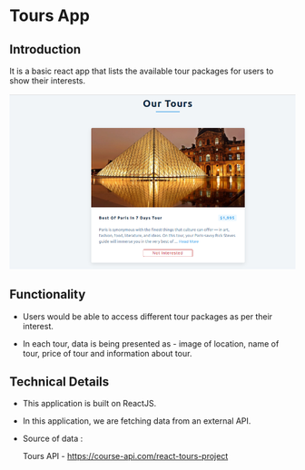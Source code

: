 # Tours App

## Introduction

It is a basic react app that lists the available tour packages for users to show their interests.


![Tours App](https://github.com/sudarshan-sh/ToursApp/blob/main/images/tours-app.png)


## Functionality

* Users would be able to access different tour packages as per their interest.

* In each tour, data is being presented as - image of location, name of tour, price of tour and information about tour.


## Technical Details

* This application is built on ReactJS.

* In this application, we are fetching data from an external API.

* Source of data :

    Tours API - https://course-api.com/react-tours-project


